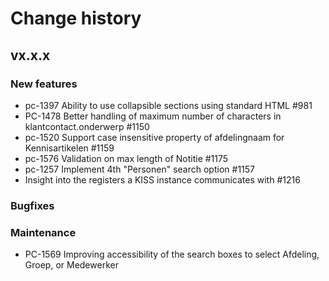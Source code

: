 # Change history

## vx.x.x

### New features
- pc-1397 Ability to use collapsible sections using standard HTML #981
- PC-1478 Better handling of maximum number of characters in klantcontact.onderwerp #1150
- pc-1520 Support case insensitive property of afdelingnaam for Kennisartikelen #1159
- pc-1576 Validation on max length of Notitie #1175
- pc-1257 Implement 4th "Personen" search option #1157
- Insight into the registers a KISS instance communicates with #1216



### Bugfixes



### Maintenance
- PC-1569 Improving accessibility of the search boxes to select Afdeling, Groep, or Medewerker
